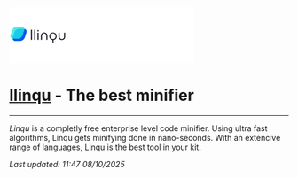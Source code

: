<img src="public/assets/img/banner.png" height="100px">

# <a href="#">llinqu</a> - The best minifier

---

_Linqu_ is a completly free enterprise level code minifier. Using ultra fast algorithms, Linqu gets minifying done in nano-seconds. With an extencive range of languages, Linqu is the best tool in your kit.

_Last updated: 11:47 08/10/2025_
